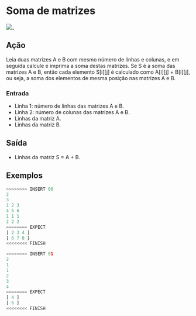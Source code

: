 # Soma de matrizes

![_](cover.jpg)

## Ação

Leia duas matrizes A e B com mesmo número de linhas e colunas, e em seguida calcule e imprima a soma destas matrizes. Se S é a soma das matrizes A e B, então cada elemento S\[i\]\[j\] é calculado como A\[i\]\[j\] + B\[i\]\[j\], ou seja, a soma dos elementos de mesma posição nas matrizes A e B.

### Entrada

- Linha 1: número de linhas das matrizes A e B.  
- Linha 2: número de colunas das matrizes A e B.  
- Linhas da matriz A.  
- Linhas da matriz B.

## Saída

- Linhas da matriz S = A + B.

## Exemplos

``` py
>>>>>>>> INSERT 00
2
3
1 2 3
4 5 6
1 1 1
2 2 2
======== EXPECT
[ 2 3 4 ]
[ 6 7 8 ]
<<<<<<<< FINISH
```

```py
>>>>>>>> INSERT 01
2
1
1
2
3
4
======== EXPECT
[ 4 ]
[ 6 ]
<<<<<<<< FINISH
```
